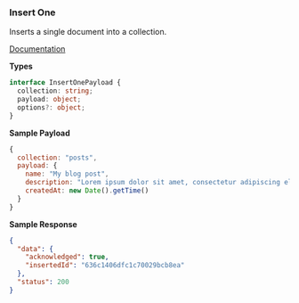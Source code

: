 ### Insert One

Inserts a single document into a collection.

[Documentation](https://www.mongodb.com/docs/manual/reference/method/db.collection.insertOne/)

**Types**

```ts
interface InsertOnePayload {
  collection: string;
  payload: object;
  options?: object;
}
```

**Sample Payload**

```js
{
  collection: "posts",
  payload: {
    name: "My blog post",
    description: "Lorem ipsum dolor sit amet, consectetur adipiscing elit.",
    createdAt: new Date().getTime() 
  }
}
```

**Sample Response**

```json
{
  "data": {
    "acknowledged": true,
    "insertedId": "636c1406dfc1c70029bcb8ea"
  },
  "status": 200
}
```
